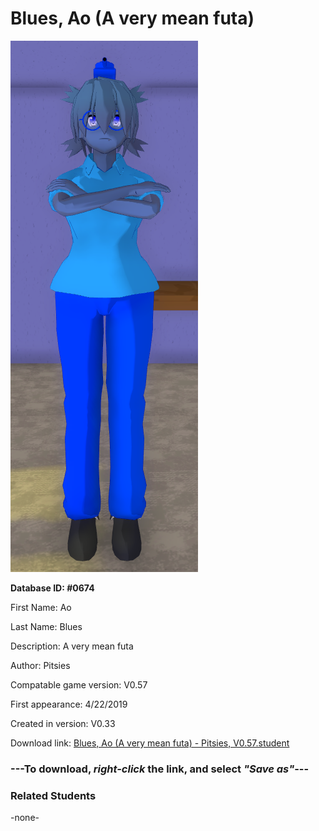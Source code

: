 # Blues, Ao (A very mean futa)

<img src="../../Files/Images/Blues, Ao (A very mean futa).png" title="Blues, Ao (A very mean futa) - Pitsies, V0.57">

**Database ID: #0674**

First Name: Ao

Last Name: Blues

Description: A very mean futa

Author: Pitsies

Compatable game version: V0.57

First appearance: 4/22/2019

Created in version: V0.33

Download link: <a href="https://raw.githubusercontent.com/Arbiter1223/Daigaku-Gurashi-Custom-Students/master/Files/Student%20Files/Blues%2C%20Ao%20(A%20very%20mean%20futa)%20-%20Pitsies%2C%20V0.57.student">Blues, Ao (A very mean futa) - Pitsies, V0.57.student</a>

### ---**To download, _right-click_ the link, and select _"Save as"_**---

### Related Students

-none-
